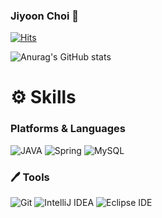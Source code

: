 ### Jiyoon Choi 🫡
[![Hits](https://hits.seeyoufarm.com/api/count/incr/badge.svg?url=https%3A%2F%2Fgithub.com%2Fjiyoonchol&count_bg=%2316D74C&title_bg=%231788C4&icon=&icon_color=%23E7E7E7&title=hits&edge_flat=false)](https://hits.seeyoufarm.com)


![Anurag's GitHub stats](https://github-readme-stats.vercel.app/api?username=anuraghazra&show_icons=true&theme=dark)

# ⚙️ Skills
### Platforms & Languages

![JAVA](https://img.shields.io/badge/JAVA-FF160B.svg?&style=for-the-badge&logo=JAVA&logoColor=white)
![Spring](https://img.shields.io/badge/Spring-6DB33F.svg?&style=for-the-badge&logo=Spring&logoColor=white)
![MySQL](https://img.shields.io/badge/MySQL-4479A1.svg?&style=for-the-badge&logo=MySQL&logoColor=white)

### 🖊️ Tools
![Git](https://img.shields.io/badge/Git-F05032.svg?&style=for-the-badge&logo=Git&logoColor=white)
![IntelliJ IDEA](https://img.shields.io/badge/IntelliJ%20IDEA-000000.svg?&style=for-the-badge&logo=IntelliJ%20IDEA&logoColor=white)
![Eclipse IDE](https://img.shields.io/badge/Eclipse%20IDE-2C2255.svg?&style=for-the-badge&logo=Eclipse%20IDE&logoColor=white)


<!--
**jiyoonchol/jiyoonchol** is a ✨ _special_ ✨ repository because its `README.md` (this file) appears on your GitHub profile.

Here are some ideas to get you started:

- 🔭 I’m currently working on ...
- 🌱 I’m currently learning ...
- 👯 I’m looking to collaborate on ...
- 🤔 I’m looking for help with ...
- 💬 Ask me about ...
- 📫 How to reach me: ...
- 😄 Pronouns: ...
- ⚡ Fun fact: ...
 [![Anurag's GitHub stats](https://github-readme-stats.vercel.app/api?username=jiyoonchol)](https://github.com/anuraghazra/github-readme-stats) ![Spring](https://img.shields.io/badge/Spring-#6DB33F.svg?&style=for-the-badge&logo=Spring&logoColor=#6DB33F)
